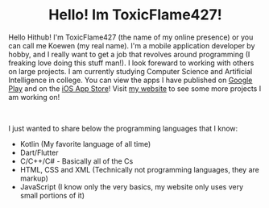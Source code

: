 <h1 align="center">Hello! Im ToxicFlame427!</h1>
<p>
Hello Hithub! I'm ToxicFlame427 (the name of my online presence) or you can call me Koewen (my real name). I'm a mobile application developer by hobby, and I really want to get a job that revolves around programming (I freaking love doing this stuff man!). I look foreward to working with others on large projects. I am currently studying Computer Science and Artificial Intelligence in college.
You can view the apps I have published on <a href="https://play.google.com/store/search?q=ToxicFlame427&c=apps&hl=en">Google Play</a> and on the <a href="https://apps.apple.com/us/developer/koewen-hoffman/id1640324631">iOS App Store</a>!
Visit <a href="https://toxicflame427.xyz">my website</a> to see some more projects I am working on!
</p>
<br>
<p>I just wanted to share below the programming languages that I know:</p>
<ul>
  <li>Kotlin (My favorite language of all time)</li>
  <li>Dart/Flutter</li>
  <li>C/C++/C# - Basically all of the Cs</li>
  <li>HTML, CSS and XML (Technically not programming languages, they are markup)</li>
  <li>JavaScript (I know only the very basics, my website only uses very small portions of it)</li>
</ul>
